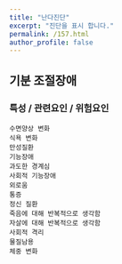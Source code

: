 ```yaml
---
title: "난다진단"
excerpt: "진단을 표시 합니다."
permalink: /157.html
author_profile: false
---
```

## 기분 조절장애



### 특성 / 관련요인 / 위험요인

>   

    수면양상 변화
    식욕 변화
    만성질환
    기능장애
    과도한 경계심
    사회적 기능장애
    외로움
    통증
    정신 질환
    죽음에 대해 반복적으로 생각함
    자살에 대해 반복적으로 생각함
    사회적 격리
    물질남용
    체중 변화
